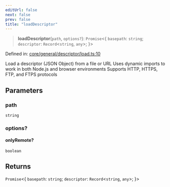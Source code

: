 ```yaml
---
editUrl: false
next: false
prev: false
title: "loadDescriptor"
---
```


> **loadDescriptor**(`path`, `options?`): `Promise`\<\{ `basepath`: `string`; `descriptor`: `Record`\<`string`, `any`\>; \}\>

Defined in: [core/general/descriptor/load.ts:10](https://github.com/datisthq/dpkit/blob/5891634de8175d14853313e208ffbae144fd78eb/core/general/descriptor/load.ts#L10)

Load a descriptor (JSON Object) from a file or URL
Uses dynamic imports to work in both Node.js and browser environments
Supports HTTP, HTTPS, FTP, and FTPS protocols

## Parameters

### path

`string`

### options?

#### onlyRemote?

`boolean`

## Returns

`Promise`\<\{ `basepath`: `string`; `descriptor`: `Record`\<`string`, `any`\>; \}\>
